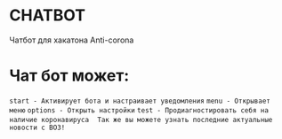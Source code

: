 # CHATBOT
Чатбот для хакатона Anti-corona

# Чат бот может:
`start - Активирует бота и настраивает уведомления`
`menu - Открывает меню`
`options - Открыть настройки`
`test - Продиагностировать себя на наличие коронавируса`
` `
`Так же вы можете узнать последние актуальные новости с ВОЗ!`